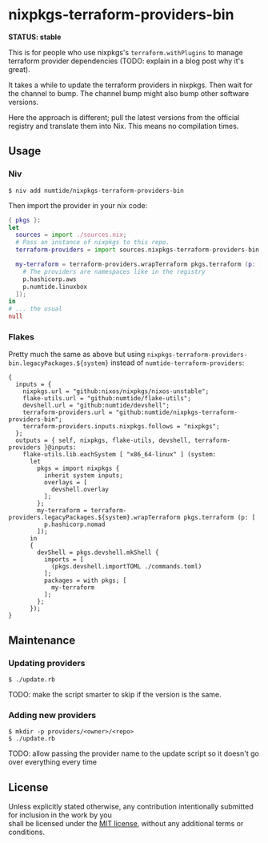 # nixpkgs-terraform-providers-bin

**STATUS: stable**

This is for people who use nixpkgs's `terraform.withPlugins` to manage
terraform provider dependencies (TODO: explain in a blog post why it's great).

It takes a while to update the terraform providers in nixpkgs. Then wait for
the channel to bump. The channel bump might also bump other software versions.

Here the approach is different; pull the latest versions from the official
registry and translate them into Nix. This means no compilation times.

## Usage

### Niv

```
$ niv add numtide/nixpkgs-terraform-providers-bin
```

Then import the provider in your nix code:
```nix
{ pkgs }:
let
  sources = import ./sources.nix;
  # Pass an instance of nixpkgs to this repo.
  terraform-providers = import sources.nixpkgs-terraform-providers-bin { nixpkgs = prev; };

  my-terraform = terraform-providers.wrapTerraform pkgs.terraform (p: [
    # The providers are namespaces like in the registry
    p.hashicorp.aws
    p.numtide.linuxbox
  ]);
in
# ... the usual
null
```

### Flakes

Pretty much the same as above but using `nixpkgs-terraform-providers-bin.legacyPackages.${system}` instead of `numtide-terraform-providers`:

```
{
  inputs = {
    nixpkgs.url = "github:nixos/nixpkgs/nixos-unstable";
    flake-utils.url = "github:numtide/flake-utils";
    devshell.url = "github:numtide/devshell";
    terraform-providers.url = "github:numtide/nixpkgs-terraform-providers-bin";
    terraform-providers.inputs.nixpkgs.follows = "nixpkgs";
  };
  outputs = { self, nixpkgs, flake-utils, devshell, terraform-providers }@inputs:
    flake-utils.lib.eachSystem [ "x86_64-linux" ] (system:
      let
        pkgs = import nixpkgs {
          inherit system inputs;
          overlays = [
            devshell.overlay
          ];
        };
        my-terraform = terraform-providers.legacyPackages.${system}.wrapTerraform pkgs.terraform (p: [
          p.hashicorp.nomad
        ]);
      in
      {
        devShell = pkgs.devshell.mkShell {
          imports = [
            (pkgs.devshell.importTOML ./commands.toml)
          ];
          packages = with pkgs; [
            my-terraform
          ];
        };
      });
}
```


## Maintenance

### Updating providers

```
$ ./update.rb
```

TODO: make the script smarter to skip if the version is the same.

### Adding new providers

```
$ mkdir -p providers/<owner>/<repo>
$ ./update.rb
```

TODO: allow passing the provider name to the update script so it doesn't go
over everything every time

## License                                                                    
                                                                              
Unless explicitly stated otherwise, any contribution intentionally submitted for inclusion in the work by you  
shall be licensed under the [MIT license](LICENSE), without any additional terms or conditions.

